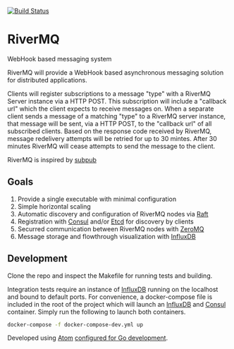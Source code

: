 [![Build Status](https://travis-ci.org/codelotus/rivermq.svg?branch=master)](https://travis-ci.org/codelotus/rivermq)

RiverMQ
========

WebHook based messaging system

RiverMQ will provide a WebHook based asynchronous messaging solution for distributed applications.

Clients will register subscriptions to a message "type" with a RiverMQ Server instance via a HTTP POST.  This subscription will include a "callback url" which the client expects to receive messages on.  When a separate client sends a message of a matching "type" to a RiverMQ server instance, that message will be sent, via a HTTP POST, to the "callback url" of all subscribed clients.  Based on the response code received by RiverMQ, message redelivery attempts will be retried for up to 30 mintes.  After 30 minutes RiverMQ will cease attempts to send the message to the client.

RiverMQ is inspired by [subpub](https://github.com/PearsonEducation/subpub)


Goals
-----

1. Provide a single executable with minimal configuration
1. Simple horizontal scaling
1. Automatic discovery and configuration of RiverMQ nodes via [Raft](https://raft.github.io/)
1. Registration with [Consul](https://www.consul.io/) and/or [Etcd](https://coreos.com/etcd/) for discovery by clients
1. Securred communication between RiverMQ nodes with [ZeroMQ](http://zeromq.org/)
1. Message storage and flowthrough visualization with [InfluxDB](https://influxdata.com/)


Development
-----------
Clone the repo and inspect the Makefile for running tests and building.

Integration tests require an instance of [InfluxDB](https://influxdata.com/) running on the localhost and bound to default ports.  For convenience, a docker-compose file is included in the root of the project which will launch an [InfluxDB](https://influxdata.com/) and [Consul](https://www.consul.io/) container.  Simply run the following to launch both containers.
```bash
docker-compose -f docker-compose-dev.yml up
```

Developed using [Atom](https://atom.io/) [configured for Go development](http://marcio.io/2015/07/supercharging-atom-editor-for-go-development).
